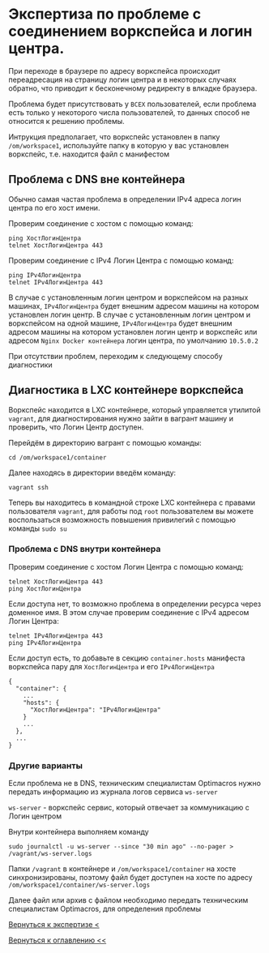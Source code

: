 # Экспертиза по проблеме с соединением воркспейса и логин центра.

При переходе в браузере по адресу воркспейса происходит переадресация на страницу логин центра и в некоторых случаях обратно, что приводит к бесконечному редиректу в влкадке браузера.

Проблема будет присутствовать у `ВСЕХ` пользователей, если проблема есть только у некоторого числа пользователей, то данных способ не относится к решению проблемы.

Интрукция предполагает, что воркспейс установлен в папку `/om/workspace1`, используйте папку в которую у вас установлен воркспейс, т.е. находится файл с манифестом

## Проблема с DNS вне контейнера

Обычно самая частая проблема в определении IPv4 адреса логин центра по его хост имени.

Проверим соединение с хостом с помощью команд:

```
ping ХостЛогинЦентра
telnet ХостЛогинЦентра 443
```

Проверим соединение с IPv4 Логин Центра с помощью команд:
```
ping IPv4ЛогинЦентра
telnet IPv4ЛогинЦентра 443
```

В случае с установленным логин центром и воркспейсом на разных машинах, `IPv4ЛогинЦентра` будет внешним адресом машины на котором установлен логин центр.
В случае с установленным логин центром и воркспейсом на одной машине, `IPv4ЛогинЦентра` будет внешним адресом машины на котором установлен логин центр и воркспейс или адресом `Nginx Docker контейнера` логин центра, по умолчанию `10.5.0.2`

При отсутствии проблем, переходим к следующему способу диагностики

## Диагностика в LXC контейнере воркспейса

Воркспейс находится в LXC контейнере, который управляется утилитой `vagrant`, для диагностирования нужно зайти в вагрант машину и проверить, что Логин Центр доступен. 

Перейдём в директорию вагрант с помощью команды: 

```
cd /om/workspace1/container
```

Далее находясь в директории введём команду:

```
vagrant ssh
```

Теперь вы находитесь в командной строке LXC контейнера с правами пользователя `vagrant`, для работы под `root` пользователем вы можете воспользаться возможность повышения привилегий с помощью команды `sudo su`

### Проблема с DNS внутри контейнера

Проверим соединение с хостом Логин Центра с помощью команд:

```
telnet ХостЛогинЦентра 443
ping ХостЛогинЦентра
```

Если доступа нет, то возможно проблема в определении ресурса через доменное имя. В этом случае проверим соединение с IPv4 адресом Логин Центра:

```
telnet IPv4ЛогинЦентра 443
ping IPv4ЛогинЦентра
```

Если доступ есть, то добавьте в секцию `container.hosts` манифеста воркспейса пару для `ХостЛогинЦентра` и его `IPv4ЛогинЦентра`

```
{
  "container": {
    ...
    "hosts": {
      "ХостЛогинЦентра": "IPv4ЛогинЦентра"
    }
    ...
  },
  ...
}
```

### Другие варианты

Если проблема не в DNS, техническим специалистам Optimacros нужно передать информацию из журнала логов сервиса `ws-server`

`ws-server` - воркспейс сервис, который отвечает за коммуникацию с Логин центром

Внутри контейнера выполняем команду
```
sudo journalctl -u ws-server --since "30 min ago" --no-pager > /vagrant/ws-server.logs
```

Папки `/vagrant` в контейнере и `/om/workspace1/container` на хосте синхронизированы, поэтому файл будет доступен на хосте по адресу `/om/workspace1/container/ws-server.logs`

Далее файл или архив с файлом необходимо передать техническим специалистам Optimacros, для определения проблемы

[Вернуться к экспертизе <](expertise.md)

[Вернуться к оглавлению <<](index.md)


